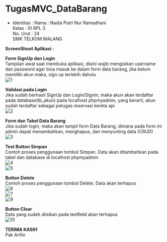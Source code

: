 # TugasMVC_DataBarang

* Identitas : 
     Nama : Nadia Putri Nur Ramadhani <br>
     Kelas : XI RPL 3 <br>
     No. Urut : 24 <br>
     SMK TELKOM MALANG

**ScreenShoot Aplikasi :**

**Form SignUp dan Login** <br>
Tampilan awal saat membuka aplikasi, disini wajib mengisikan username dan password agar bisa masuk ke
dalam form data barang, jika belum memiliki akun maka, sign up terlebih dahulu<br>
![1](https://github.com/nadiaputrinurramadhani/TugasMVC_DataBarang/blob/master/1.JPG)

**Validasi pada Login** <br>
Jika sudah berhasil SignUp dan Login/SignIn, maka akun akan terdaftar pada database(tb_akun) pada localhost
phpmyadmin, yang berarti, akun sudah terdaftar sebagai petugas reservasi kereta api<br>
![2](https://github.com/nadiaputrinurramadhani/TugasMVC_DataBarang/blob/master/2.JPG)<br>

**Form dan Tabel Data Barang** <br>
Jika sudah login, maka akan tampil form Data Barang, dimana pada form ini admin dapat menambahkan, menghapus, dan menyunting data (CRUD)<br>
![3](https://github.com/nadiaputrinurramadhani/TugasMVC_DataBarang/blob/master/3.JPG)<br>

**Test Button Simpan** <br>
Contoh proses penggunaan tombol Simpan. Data akan ditambahkan pada tabel dan database di localhost phpmyadmin <br>
![4](https://github.com/nadiaputrinurramadhani/TugasMVC_DataBarang/blob/master/4.JPG)<br>
![5](https://github.com/nadiaputrinurramadhani/TugasMVC_DataBarang/blob/master/5.JPG)<br>

**Button Delete** <br>
Contoh proses penggunaan tombol Delete. Data akan terhapus <br>
![6](https://github.com/nadiaputrinurramadhani/TugasMVC_DataBarang/blob/master/8.JPG)<br>
![7](https://github.com/nadiaputrinurramadhani/TugasMVC_DataBarang/blob/master/9.JPG)<br>
![9](https://github.com/nadiaputrinurramadhani/TugasMVC_DataBarang/blob/master/10.JPG)<br>

**Button Clear** <br>
Data yang sudah diisikan pada textfield akan terhapus <br>
![10](https://github.com/nadiaputrinurramadhani/TugasMVC_DataBarang/blob/master/3.JPG)<br>

**TERIMA KASIH**<br>
Pak Arifin
